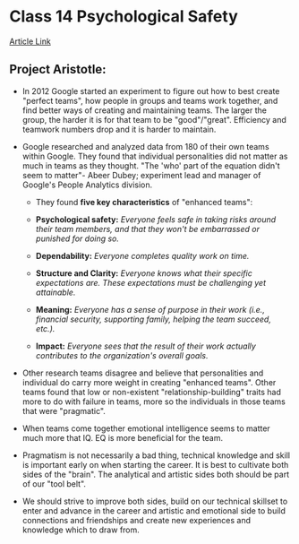 # Class 14 Psychological Safety

[Article Link](https://www.cnbc.com/2019/02/28/what-google-learned-in-its-quest-to-build-the-perfect-team.html)

## Project Aristotle:

* In 2012 Google started an experiment to figure out how to best create "perfect teams", how people in groups and teams work together, and find better ways of creating and maintaining teams. The larger the group, the harder it is for that team to be "good"/"great". Efficiency and teamwork numbers drop and it is harder to maintain.

* Google researched and analyzed data from 180 of their own teams within Google. They found that individual personalities did not matter as much in teams as they thought. "The 'who' part of the equation didn't seem to matter"- Abeer Dubey; experiment lead and manager of Google's People Analytics division.

  * They found **five key characteristics** of "enhanced teams":

  * **Psychological safety:** *Everyone feels safe in taking risks around their team members, and that they won't be embarrassed or punished for doing so.*

  * **Dependability:** *Everyone completes quality work on time.*

  * **Structure and Clarity:** *Everyone knows what their specific expectations are. These expectations must be challenging yet attainable.*

  * **Meaning:** *Everyone has a sense of purpose in their work (i.e., financial security, supporting family, helping the team succeed, etc.).*

  * **Impact:** *Everyone sees that the result of their work actually contributes to the organization's overall goals.*

* Other research teams disagree and believe that personalities and individual do carry more weight in creating "enhanced teams". Other teams found that low or non-existent "relationship-building" traits had more to do with failure in teams, more so the individuals in those teams that were "pragmatic".

* When teams come together emotional intelligence seems to matter much more that IQ. EQ is more beneficial for the team.

* Pragmatism is not necessarily a bad thing, technical knowledge and skill is important early on when starting the career. It is best to cultivate both sides of the "brain". The analytical and artistic sides both should be part of our "tool belt".

* We should strive to improve both sides, build on our technical skillset to enter and advance in the career and artistic and emotional side to build connections and friendships and create new experiences and knowledge which to draw from.
